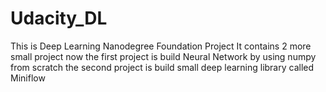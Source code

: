 # Udacity_DL
This is Deep Learning Nanodegree Foundation Project
It contains 2 more small project now
the first project is build Neural Network by using numpy from scratch
the second project is build small deep learning library called Miniflow
